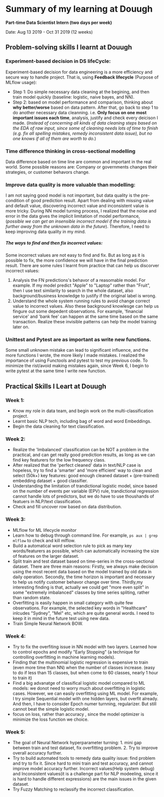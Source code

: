 # Summary of my learning at Douugh
**Part-time Data Scientist Intern (two days per week)**

Date: Aug 13 2019 - Oct 31 2019 (12 weeks)
## Problem-solving skills I learnt at Douugh
### Experiment-based decision in DS lifeCycle:
Experiment-based decision for data engineering is a more efficiency and secure way to handle project. That is, using **Feedback lifecycle** (Purpose of MLflow usage): 
- Step 1: Do simple necessary data cleaning at the begining, and then train model quickly (baseline: logistic, naive bayes, and NN). 
- Step 2: based on model performance and comparison, thinking about **why better/worse** based on data pattern. After that, go back to step 1 to do another necessary data cleanning. i.e. **Only focus on one most important issues each time**, analysis, justify and check every deicison I made. (*Instead of concerning all kinds of data cleaning steps based on the EDA of raw input, since some of cleaning needs lots of time to finish (e.g. fix all spelling mistakes, remedy inconsistent data issue), but no one knows if all of them are worth to do.*)

### Time difference thinking in cross-sectional modelling
Data difference based on time line are common and important in the real world. Some possible reasons are: Company or governments changes their strategies, or customer behavors change. 

### Improve data quality is more valuable than modelling:
I am not saying good model is not important, but data quality is the pre-condition of good prediction result. Apart from dealing with missing value and default value, discovering incorrect value and inconsistent value is more tricky. During NN model turning process, I realized that the noise and error in the data gives the implicit limitation of model performance, (*possible we can get an insensible incorrect model if the training data is further away from the unknown data in the future*). Therefore, I need to keep improving data quality in my mind. 
##### The ways to find and then fix incorrect values:
Some incorrect values are not easy to find and fix. But as long as it is possible to fix, the more confidence we will have in the final prediction result. There are some rules I learnt from practice that can help us discorver incorrect values:
1. Analysis the FN predictions's behavor of a reasomable model. For example. If my model predict "Apple" to "Laptop" rather than "Fruit", then I use text similarity to search in the whole dataset, also background/business knowledge to justify if the original label is wrong.
2. Understand the whole system running rules to avoid change correct value to incorrect values. Also these background knowlesge can help us fingure out some depedent observations. For example, 'financial service' and 'bank fee' can happen at the same time based on the same transaction. Realize these invisible patterns can help the model training later on.

### Unittest and Pytest are as important as write new functions. 
Some small unknown mistake can lead to significant influence, and the more functions I wrote, the more likely I made mistakes. I realized the importance of using Functools and pytest to test my previous code. To minimize the rist/avoid making mistakes again, since Week 6, I begin to write pytest at the same time I write new function.  

## Practical Skills I Leart at Douugh
### Week 1: 
- Know my role in data team, and begin work on the multi-classification project.
- Learnt basic NLP tech, including bag of word and word Embeddings. 
- Begin the data cleaning for text classification. 

### Week 2:
- Realize the 'Imbalanced' classification can be NOT a problem in the practical, and can get really good prediction results, as long as we can find key featurers for the low frequency class. 
- After realized that the 'perfect cleaned' data in text/NLP case is hopeless, try to find a 'smarter' and 'more efficient' way to clean and select (50k+) key features: good enough cleaned dataset + (pre-trained) embedding dataset + good classifier.
- Understanding the limitation of trandictional logistic model, since based on the number of events per variable (EPV) rule, trandictional regression cannot handle lots of predictors, but we do have to use thoushands of featuers in NLP/text classification. 
- Check and fill uncover row based on data distribution.

### Week 3:
- MLflow for ML lifecycle monitor
- Learn how to debug through command line. For example, `ps aux | grep mlflow` to check and kill mlflow. 
- Build a automatical word selection rule to pick as many key words/featurers as possible, which can automatically increasing the size of features on the larger dataset. 
- Split train and test dataset based on time-series in the cross-sectional dataset. There are three main reasons: Firstly, we always make decision using the most recent data based on the model trained by old data in daily operation. Secondly, the time horizon is important and necessary to help us notify customer behavor change over time. Thirdly,my interesting finding is that, actually we could get "more even split" in some "extremely imbalanced" classes by time series spliting, rather than random state. 
- Overfitting is easily happen in small category with quite few observations. For example, the selected key words in "Healthcare" inlcudes "Sydney", "Mel" etc, which are quite general words. I need to keep it in mind in the future test using new data.
- Train Simple Neural Network BOW. 

### Week 4:
-  Try to fix the overfiting issue in NN model with two layers. Learned how to control epochs and modify "Early Stopping" (a technique for controlling overfitting in machine learning models). 
- Finding that the multinomial logistic regression is expensive to train (even more time than NN) when the number of classes increase. (easy to do if less than 15 classes, but when come to 60 classes, nearly 1 hour to train it)
- Find a big advanatge of classifical logistic model compared to ML models: we donot need to worry much about overfitting in logistic cases. However, we can easily overfitting using ML model. For example, I try simple Sequential model with one hidden layers, but overfit already. And then, I have to consider Epoch numer turnning, regularizer. But still cannot beat the simple logistic model.
- focus on loss, rather than accuracy , since the model optimizer is minimize the loss function we choice. 

### Week 5:
- The goal of Neural Network hyperparameter turning: 1. mini gap between train and test dataset, fix overfitting problem. 2. Try to improve overall accuracy further.
- Try to build automated tools to remedy data quality issue: find problem and try to fix it. Since hard to mini train and test accuracy, and cannot improve model accuracy further. Incorrect values(Help system debug) and Inconsistent values(it is a challenge part for NLP modeeling, since it is hard to handle different expressions) are the main issues in the given dataset. 
- Try Fuzzy Matching to reclassify the incorrect classification. 
